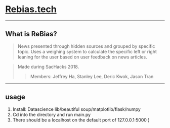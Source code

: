 # [Rebias.tech](http://rebias.tech/)

----
## What is ReBias?

> News presented through hidden sources and grouped by specific topic. Uses a weighing system to calculate the specific left or right leaning for the user based on user feedback on news articles. 

> Made during SacHacks 2018.
>> Members: Jeffrey Ha, Stanley Lee, Deric Kwok, Jason Tran

----
## usage
1. Install: Datascience lib/beautiful soup/matplotlib/flask/numpy
2. Cd into the directory and run main.py
3. There should be a localhost on the default port of 127.0.0.1:5000
)
